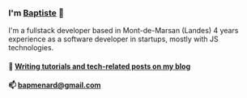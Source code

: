### I'm [Baptiste](https://www.baptistemenard.com/about) 👋

I'm a fullstack developer based in Mont-de-Marsan (Landes)
4 years experience as a software developer in startups, mostly with JS technologies.

#### 💬 [Writing tutorials and tech-related posts on my blog](https://www.baptistemenard.com)
#### 📫 bapmenard@gmail.com
